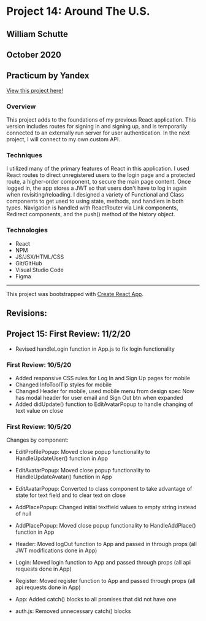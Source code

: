 # Project 14: Around The U.S.
## William Schutte
## October 2020
Practicum by Yandex
-----
[View this project here!](https://william-schutte.github.io/react-around-auth/)

### Overview
This project adds to the foundations of my previous React application. This version includes routes for signing
in and signing up, and is temporarily connected to an externally run server for user authentication. In the next
project, I will connect to my own custom API. 

### Techniques
I utilized many of the primary features of React in this application. I used React routes to direct unregistered
users to the login page and a protected route, a higher-order component, to secure the main page content. Once 
logged in, the app stores a JWT so that users don't have to log in again when revisiting/reloading. I designed a 
variety of Functional and Class components to get used to using state, methods, and handlers in both types. 
Navigation is handled with ReactRouter via Link components, Redirect components, and the push() method of the 
history object.

### Technologies
* React
* NPM
* JS/JSX/HTML/CSS
* Git/GitHub
* Visual Studio Code
* Figma

-----

This project was bootstrapped with [Create React App](https://github.com/facebook/create-react-app).


## Revisions:

## Project 15: First Review: 11/2/20
* Revised handleLogin function in App.js to fix login functionality

### First Review: 10/5/20
* Added responsive CSS rules for Log In and Sign Up pages for mobile
* Changed InfoToolTip styles for mobile
* Changed Header for mobile, used mobile menu from design spec
    Now has modal header for user email and Sign Out btn when expanded
* Added didUpdate() function to EditAvatarPopup to handle changing of text value on close

### First Review: 10/5/20
Changes by component: 
* EditProfilePopup: Moved close popup functionality to HandleUpdateUser() function in App
* EditAvatarPopup: Moved close popup functionality to HandleUpdateAvatar() function in App
* EditAvatarPopup: Converted to class component to take advantage of state for text field and to clear
    text on close
* AddPlacePopup: Changed initial textfield values to empty string instead of null
* AddPlacePopup: Moved close popup functionality to HandleAddPlace() function in App
* Header: Moved logOut function to App and passed in through props (all JWT modifications done in App)
* Login: Moved login function to App and passed through props (all api requests done in App)
* Register: Moved register function to App and passed through props (all api requests done in App)
* App: Added catch() blocks to all promises that did not have one

* auth.js: Removed unnecessary catch() blocks


